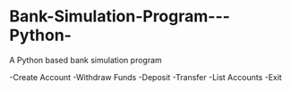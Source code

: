 # Bank-Simulation-Program---Python-
A Python based bank simulation program 

-Create Account 
-Withdraw Funds
-Deposit 
-Transfer 
-List Accounts 
-Exit
